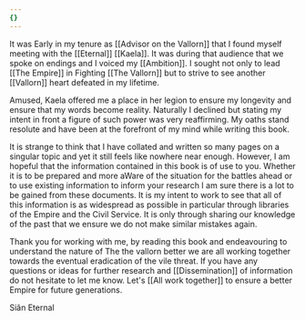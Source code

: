 ```yaml
---
{}
---
```


It was Early in my tenure as [[Advisor on the Vallorn]] that I found myself meeting with the [[Eternal]] [[Kaela]]. It was during that audience that we spoke on endings and I voiced my [[Ambition]]. I sought not only to lead [[The Empire]] in Fighting [[The Vallorn]] but to strive to see another [[Vallorn]] heart defeated in my lifetime.

Amused, Kaela offered me a place in her legion to ensure my longevity and ensure that my words become reality. Naturally I declined but stating my intent in front a figure of such power was very reaffirming. My oaths stand resolute and have been at the forefront of my mind while writing this book.

It is strange to think that I have collated and written so many pages on a singular topic and yet it still feels like nowhere near enough. However, I am hopeful that the information contained in this book is of use to you. Whether it is to be prepared and more aWare of the situation for the battles ahead or to use existing information to inform your research I am sure there is a lot to be gained from these documents. It is my intent to work to see that all of this information is as widespread as possible in particular through libraries of the Empire and the Civil Service. It is only through sharing our knowledge of the past that we ensure we do not make similar mistakes again.

Thank you for working with me, by reading this book and endeavouring to understand the nature of The the vallorn better we are all working together towards the eventual eradication of the vile threat. If you have any questions or ideas for further research and [[Dissemination]] of information do not hesitate to let me know. Let's [[All work together]] to ensure a better Empire for future generations.

Siân Eternal